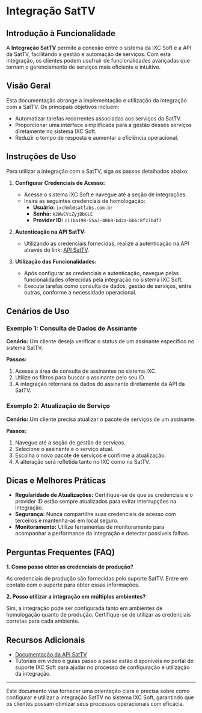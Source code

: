 # Integração SatTV

## Introdução à Funcionalidade

A **Integração SatTV** permite a conexão entre o sistema da IXC Soft e a API da SatTV, facilitando a gestão e automação de serviços. Com esta integração, os clientes podem usufruir de funcionalidades avançadas que tornam o gerenciamento de serviços mais eficiente e intuitivo.

## Visão Geral

Esta documentação abrange a implementação e utilização da integração com a SatTV. Os principais objetivos incluem:

- Automatizar tarefas recorrentes associadas aos serviços da SatTV.
- Proporcionar uma interface simplificada para a gestão desses serviços diretamente no sistema IXC Soft.
- Reduzir o tempo de resposta e aumentar a eficiência operacional.

## Instruções de Uso

Para utilizar a integração com a SatTV, siga os passos detalhados abaixo:

1. **Configurar Credenciais de Acesso:**
   - Acesse o sistema IXC Soft e navegue até a seção de integrações.
   - Insira as seguintes credenciais de homologação:
     - **Usuário:** `ixchml@satlabs.com.br`
     - **Senha:** `k2WwEViZyjBbGLE`
     - **Provider ID:** `c11ba198-55a3-40b9-bd2a-bb6c8f27b4f7`

2. **Autenticação na API SatTV:**
   - Utilizando as credenciais fornecidas, realize a autenticação na API através do link: [API SatTV](http://apidoc.sattvgo.com.br/index.html).

3. **Utilização das Funcionalidades:**
   - Após configurar as credenciais e autenticação, navegue pelas funcionalidades oferecidas pela integração no sistema IXC Soft.
   - Execute tarefas como consulta de dados, gestão de serviços, entre outras, conforme a necessidade operacional.

## Cenários de Uso

### Exemplo 1: Consulta de Dados de Assinante

**Cenário:** Um cliente deseja verificar o status de um assinante específico no sistema SatTV.

**Passos:**
1. Acesse a área de consulta de assinantes no sistema IXC.
2. Utilize os filtros para buscar o assinante pelo seu ID.
3. A integração retornará os dados do assinante diretamente da API da SatTV.

### Exemplo 2: Atualização de Serviço

**Cenário:** Um cliente precisa atualizar o pacote de serviços de um assinante.

**Passos:**
1. Navegue até a seção de gestão de serviços.
2. Selecione o assinante e o serviço atual.
3. Escolha o novo pacote de serviços e confirme a atualização.
4. A alteração será refletida tanto no IXC como na SatTV.

## Dicas e Melhores Práticas

- **Regularidade de Atualizações:** Certifique-se de que as credenciais e o provider ID estão sempre atualizados para evitar interrupções na integração.
- **Segurança:** Nunca compartilhe suas credenciais de acesso com terceiros e mantenha-as em local seguro.
- **Monitoramento:** Utilize ferramentas de monitoramento para acompanhar a performance da integração e detectar possíveis falhas.

## Perguntas Frequentes (FAQ)

**1. Como posso obter as credenciais de produção?**
  
As credenciais de produção são fornecidas pelo suporte SatTV. Entre em contato com o suporte para obter essas informações.

**2. Posso utilizar a integração em múltiplos ambientes?**

Sim, a integração pode ser configurada tanto em ambientes de homologação quanto de produção. Certifique-se de utilizar as credenciais corretas para cada ambiente.

## Recursos Adicionais

- [Documentação da API SatTV](http://apidoc.sattvgo.com.br/index.html)
- Tutoriais em vídeo e guias passo a passo estão disponíveis no portal de suporte IXC Soft para ajudar no processo de configuração e utilização da integração.

---

Este documento visa fornecer uma orientação clara e precisa sobre como configurar e utilizar a integração SatTV no sistema IXC Soft, garantindo que os clientes possam otimizar seus processos operacionais com eficácia.